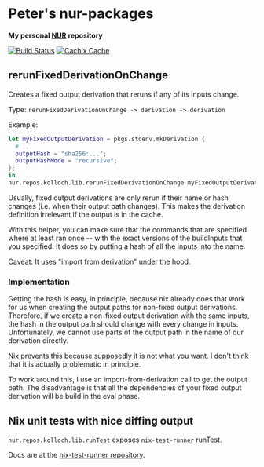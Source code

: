 # Peter's nur-packages

**My personal [NUR](https://github.com/nix-community/NUR) repository**

[![Build Status](https://travis-ci.com/kolloch/nur-packages.svg?branch=master)](https://travis-ci.com/kolloch/nur-packages)
[![Cachix Cache](https://img.shields.io/badge/cachix-eigenvalue-blue.svg)](https://eigenvalue.cachix.org)

## rerunFixedDerivationOnChange

Creates a fixed output derivation that reruns if any of its inputs change.

Type: `rerunFixedDerivationOnChange -> derivation -> derivation`

Example:

```nix
let myFixedOutputDerivation = pkgs.stdenv.mkDerivation {
  # ...
  outputHash = "sha256:...";
  outputHashMode = "recursive";
};
in
nur.repos.kolloch.lib.rerunFixedDerivationOnChange myFixedOutputDerivation
```

Usually, fixed output derivations are only rerun if their name or hash
changes (i.e. when their output path changes). This makes the derivation
definition irrelevant if the output is in the cache.

With this helper, you can make sure that the commands that are specified
where at least ran once -- with the exact versions of the buildInputs that
you specified. It does so by putting a hash of all the inputs into the
name.

Caveat: It uses "import from derivation" under the hood.

### Implementation

Getting the hash is easy, in principle, because nix already does that work
for us when creating the output paths for non-fixed output derivations.
Therefore, if we create a non-fixed output derivation with the same inputs,
the hash in the output path should change with every change in inputs.
Unfortunately, we cannot use parts of the output path in the name of our
derivation directly.

Nix prevents this because supposedly it is not what you want. I don't think
that it is actually problematic in principle.

To work around this, I use an import-from-derivation call to get the output
path. The disadvantage is that all the dependencies of your fixed output
derivation will be build in the eval phase.

## Nix unit tests with nice diffing output

`nur.repos.kolloch.lib.runTest` exposes `nix-test-runner` runTest.

Docs are at the [nix-test-runner
repository](https://github.com/stoeffel/nix-test-runner).
